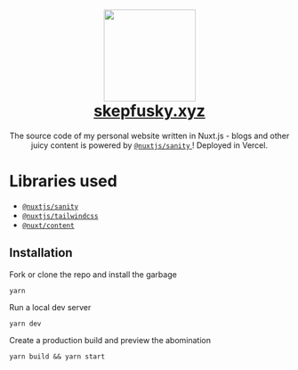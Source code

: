 <h1 align="center">
  <img src="https://user-images.githubusercontent.com/94678583/169239867-282eadb0-dd3e-4af6-b071-3a1ea94c34ee.png" width="165">
  <br>
  <a href="https://skepfusky.xyz">skepfusky.xyz</a>
</h1>

<p align="center">
The source code of my personal website written in Nuxt.js - blogs and other juicy content is powered by
<a href="https://github.com/nuxt-community/sanity-module">
  <code>@nuxtjs/sanity</code>
</a>
! Deployed in Vercel.
</p>

# Libraries used

- [`@nuxtjs/sanity`](https://github.com/nuxt-community/sanity-module)
- [`@nuxtjs/tailwindcss`](https://github.com/nuxt-community/tailwindcss-module)
- [`@nuxt/content`](https://github.com/nuxt/content)

## Installation

Fork or clone the repo and install the garbage

```console
yarn
```

Run a local dev server

```console
yarn dev
```

Create a production build and preview the abomination

```console
yarn build && yarn start
```
